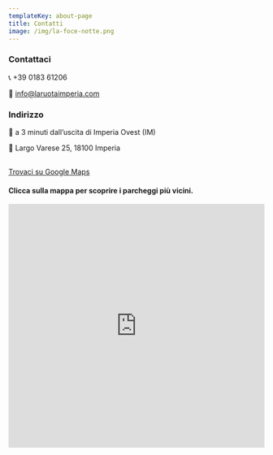 ```yaml
---
templateKey: about-page
title: Contatti
image: /img/la-foce-notte.png
---
```


### Contattaci

📞 +39 0183 61206

📧 info@laruotaimperia.com

### Indirizzo

🚗 a 3 minuti dall’uscita di Imperia Ovest (IM)

📍 Largo Varese 25, 18100 Imperia

<a style="display: block; margin-top: 30px;" title="Google maps" href="https://maps.google.com/maps?q=Ristorante+la+Ruota,+Spianata+Luigi+Varese,+Imperia,+IM,+Italia&amp;hl=it&amp;sll=45.46407,9.171906&amp;sspn=0.184205,0.338516&amp;oq=la+ruota+imp&amp;hq=Ristorante+la+Ruota,&amp;hnear=Spianata+Luigi+Varese,+Imperia,+Liguria,+Italia&amp;t=m&amp;z=16" target="_blank" rel="nofollow">Trovaci su Google Maps</a>



#### Clicca sulla mappa per scoprire i parcheggi più vicini.

<iframe src="https://www.google.com/maps/d/embed?mid=zS6T5HZNXWqw.k2wHi_GkweLg&z=16" width="100%" height="480" frameborder="0" style="height: 480px !important;">
